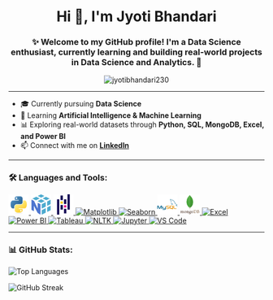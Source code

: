 <h1 align="center">Hi 👋, I'm Jyoti Bhandari</h1>
<h3 align="center">✨ Welcome to my GitHub profile! I'm a Data Science enthusiast, currently learning and building real-world projects in Data Science and Analytics. 🚀</h3>

<p align="center">
  <img src="https://komarev.com/ghpvc/?username=jyotibhandari230&label=Profile%20views&color=0e75b6&style=flat" alt="jyotibhandari230" />
</p>

---

- 🎓 Currently pursuing **Data Science**
- 🤖 Learning **Artificial Intelligence & Machine Learning**
- 📊 Exploring real-world datasets through **Python, SQL, MongoDB, Excel, and Power BI**
- 📫 Connect with me on **[LinkedIn](https://www.linkedin.com/in/jyoti-bhandari230)**

---
<h3 align="left">🛠️ Languages and Tools:</h3>
<p align="left">

  <!-- Python -->
  <a href="https://www.python.org" target="_blank" rel="noreferrer">
    <img src="https://raw.githubusercontent.com/devicons/devicon/master/icons/python/python-original.svg" alt="Python" width="40" height="40"/>
  </a>

  <!-- NumPy -->
  <a href="https://numpy.org/" target="_blank" rel="noreferrer">
    <img src="https://raw.githubusercontent.com/devicons/devicon/master/icons/numpy/numpy-original.svg" alt="NumPy" width="40" height="40"/>
  </a>

  <!-- Pandas -->
  <a href="https://pandas.pydata.org/" target="_blank" rel="noreferrer">
    <img src="https://raw.githubusercontent.com/devicons/devicon/master/icons/pandas/pandas-original.svg" alt="Pandas" width="40" height="40"/>
  </a>

  <!-- Matplotlib -->
  <a href="https://matplotlib.org/" target="_blank" rel="noreferrer">
    <img src="https://matplotlib.org/_static/images/logo2.svg" alt="Matplotlib" width="40" height="40"/>
  </a>

  <!-- Seaborn -->
  <a href="https://seaborn.pydata.org/" target="_blank" rel="noreferrer">
    <img src="https://seaborn.pydata.org/_images/logo-mark-lightbg.svg" alt="Seaborn" width="40" height="40"/>
  </a>

  <!-- MySQL -->
  <a href="https://www.mysql.com/" target="_blank" rel="noreferrer">
    <img src="https://raw.githubusercontent.com/devicons/devicon/master/icons/mysql/mysql-original-wordmark.svg" alt="MySQL" width="40" height="40"/>
  </a>

  <!-- MongoDB -->
  <a href="https://www.mongodb.com/" target="_blank" rel="noreferrer">
    <img src="https://raw.githubusercontent.com/devicons/devicon/master/icons/mongodb/mongodb-original-wordmark.svg" alt="MongoDB" width="40" height="40"/>
  </a>

  <!-- Excel -->
  <a href="https://www.microsoft.com/en-us/microsoft-365/excel" target="_blank" rel="noreferrer">
    <img src="https://img.icons8.com/color/48/microsoft-excel-2019--v1.png" alt="Excel" width="40" height="40"/>
  </a>

  <!-- Power BI -->
  <a href="https://powerbi.microsoft.com/" target="_blank" rel="noreferrer">
    <img src="https://img.icons8.com/color/48/000000/power-bi.png" alt="Power BI" width="40" height="40"/>
  </a>

  <!-- Tableau -->
  <a href="https://www.tableau.com/" target="_blank" rel="noreferrer">
    <img src="https://cdn.worldvectorlogo.com/logos/tableau-software.svg" alt="Tableau" width="40" height="40"/>
  </a>
  
  <!--NLTK-->
  <a href="https://www.nltk.org/" target="_blank" rel="noreferrer">
  <img src="https://img.shields.io/badge/NLTK-Natural%20Language%20Toolkit-green?style=for-the-badge&logo=nltk" alt="NLTK" height="30"/>
 </a>


  <!-- Jupyter -->
  <a href="https://jupyter.org/" target="_blank" rel="noreferrer">
    <img src="https://upload.wikimedia.org/wikipedia/commons/3/38/Jupyter_logo.svg" alt="Jupyter" width="40" height="40"/>
  </a>

  <!-- VS Code -->
  <a href="https://code.visualstudio.com/" target="_blank" rel="noreferrer">
    <img src="https://cdn.jsdelivr.net/gh/devicons/devicon/icons/vscode/vscode-original.svg" alt="VS Code" width="40" height="40"/>
  </a>

</p>





---

<h3 align="left">📊 GitHub Stats:</h3>
<p>
  <img align="center" src="https://github-readme-stats.vercel.app/api/top-langs?username=jyotibhandari230&show_icons=true&locale=en&layout=compact" alt="Top Languages" />
</p>

<p>
  <img align="center" src="https://github-readme-streak-stats.herokuapp.com/?user=jyotibhandari230&" alt="GitHub Streak" />
</p>
